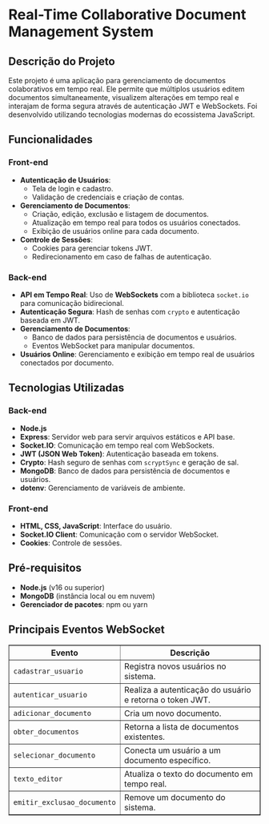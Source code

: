<!DOCTYPE html>
<html lang="en">
<head>
    <meta charset="UTF-8">
    <meta name="viewport" content="width=device-width, initial-scale=1.0">
</head>
<body>
    <h1>Real-Time Collaborative Document Management System</h1>
    <h2>Descrição do Projeto</h2>
    <p>
        Este projeto é uma aplicação para gerenciamento de documentos colaborativos em tempo real. 
        Ele permite que múltiplos usuários editem documentos simultaneamente, visualizem alterações em tempo real e interajam de forma segura através de autenticação JWT e WebSockets. 
        Foi desenvolvido utilizando tecnologias modernas do ecossistema JavaScript.
    </p>
    <h2>Funcionalidades</h2>
    <h3>Front-end</h3>
    <ul>
        <li><strong>Autenticação de Usuários</strong>:
            <ul>
                <li>Tela de login e cadastro.</li>
                <li>Validação de credenciais e criação de contas.</li>
            </ul>
        </li>
        <li><strong>Gerenciamento de Documentos</strong>:
            <ul>
                <li>Criação, edição, exclusão e listagem de documentos.</li>
                <li>Atualização em tempo real para todos os usuários conectados.</li>
                <li>Exibição de usuários online para cada documento.</li>
            </ul>
        </li>
        <li><strong>Controle de Sessões</strong>:
            <ul>
                <li>Cookies para gerenciar tokens JWT.</li>
                <li>Redirecionamento em caso de falhas de autenticação.</li>
            </ul>
        </li>
    </ul>
    <h3>Back-end</h3>
    <ul>
        <li><strong>API em Tempo Real</strong>: Uso de <strong>WebSockets</strong> com a biblioteca <code>socket.io</code> para comunicação bidirecional.</li>
        <li><strong>Autenticação Segura</strong>: Hash de senhas com <code>crypto</code> e autenticação baseada em JWT.</li>
        <li><strong>Gerenciamento de Documentos</strong>:
            <ul>
                <li>Banco de dados para persistência de documentos e usuários.</li>
                <li>Eventos WebSocket para manipular documentos.</li>
            </ul>
        </li>
        <li><strong>Usuários Online</strong>: Gerenciamento e exibição em tempo real de usuários conectados por documento.</li>
    </ul>
    <h2>Tecnologias Utilizadas</h2>
    <h3>Back-end</h3>
    <ul>
        <li><strong>Node.js</strong></li>
        <li><strong>Express</strong>: Servidor web para servir arquivos estáticos e API base.</li>
        <li><strong>Socket.IO</strong>: Comunicação em tempo real com WebSockets.</li>
        <li><strong>JWT (JSON Web Token)</strong>: Autenticação baseada em tokens.</li>
        <li><strong>Crypto</strong>: Hash seguro de senhas com <code>scryptSync</code> e geração de sal.</li>
        <li><strong>MongoDB</strong>: Banco de dados para persistência de documentos e usuários.</li>
        <li><strong>dotenv</strong>: Gerenciamento de variáveis de ambiente.</li>
    </ul>
    <h3>Front-end</h3>
    <ul>
        <li><strong>HTML, CSS, JavaScript</strong>: Interface do usuário.</li>
        <li><strong>Socket.IO Client</strong>: Comunicação com o servidor WebSocket.</li>
        <li><strong>Cookies</strong>: Controle de sessões.</li>
    </ul>
    <h2>Pré-requisitos</h2>
    <ul>
        <li><strong>Node.js</strong> (v16 ou superior)</li>
        <li><strong>MongoDB</strong> (instância local ou em nuvem)</li>
        <li><strong>Gerenciador de pacotes</strong>: npm ou yarn</li>
    </ul>
    <h2>Principais Eventos WebSocket</h2>
    <table border="1">
        <thead>
            <tr>
                <th>Evento</th>
                <th>Descrição</th>
            </tr>
        </thead>
        <tbody>
            <tr>
                <td><code>cadastrar_usuario</code></td>
                <td>Registra novos usuários no sistema.</td>
            </tr>
            <tr>
                <td><code>autenticar_usuario</code></td>
                <td>Realiza a autenticação do usuário e retorna o token JWT.</td>
            </tr>
            <tr>
                <td><code>adicionar_documento</code></td>
                <td>Cria um novo documento.</td>
            </tr>
            <tr>
                <td><code>obter_documentos</code></td>
                <td>Retorna a lista de documentos existentes.</td>
            </tr>
            <tr>
                <td><code>selecionar_documento</code></td>
                <td>Conecta um usuário a um documento específico.</td>
            </tr>
            <tr>
                <td><code>texto_editor</code></td>
                <td>Atualiza o texto do documento em tempo real.</td>
            </tr>
            <tr>
                <td><code>emitir_exclusao_documento</code></td>
                <td>Remove um documento do sistema.</td>
            </tr>
        </tbody>
    </table>
</body>
</html>
